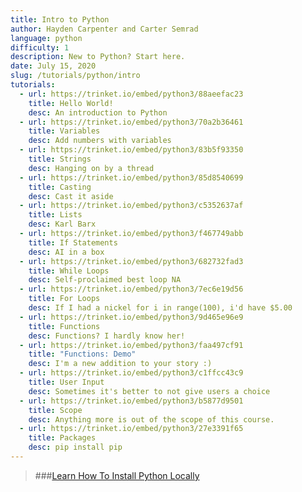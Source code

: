 ```yaml
---
title: Intro to Python
author: Hayden Carpenter and Carter Semrad
language: python
difficulty: 1
description: New to Python? Start here.
date: July 15, 2020
slug: /tutorials/python/intro
tutorials:
  - url: https://trinket.io/embed/python3/88aeefac23
    title: Hello World!
    desc: An introduction to Python
  - url: https://trinket.io/embed/python3/70a2b36461
    title: Variables
    desc: Add numbers with variables
  - url: https://trinket.io/embed/python3/83b5f93350
    title: Strings
    desc: Hanging on by a thread
  - url: https://trinket.io/embed/python3/85d8540699
    title: Casting
    desc: Cast it aside
  - url: https://trinket.io/embed/python3/c5352637af
    title: Lists
    desc: Karl Barx
  - url: https://trinket.io/embed/python3/f467749abb
    title: If Statements
    desc: AI in a box
  - url: https://trinket.io/embed/python3/682732fad3
    title: While Loops
    desc: Self-proclaimed best loop NA
  - url: https://trinket.io/embed/python3/7ec6e19d56
    title: For Loops
    desc: If I had a nickel for i in range(100), i'd have $5.00
  - url: https://trinket.io/embed/python3/9d465e96e9
    title: Functions
    desc: Functions? I hardly know her!
  - url: https://trinket.io/embed/python3/faa497cf91
    title: "Functions: Demo"
    desc: I'm a new addition to your story :)
  - url: https://trinket.io/embed/python3/c1ffcc43c9
    title: User Input
    desc: Sometimes it's better to not give users a choice
  - url: https://trinket.io/embed/python3/b5877d9501
    title: Scope
    desc: Anything more is out of the scope of this course.
  - url: https://trinket.io/embed/python3/27e3391f65
    title: Packages
    desc: pip install pip
---
```

> ###[Learn How To Install Python Locally](/install-python)